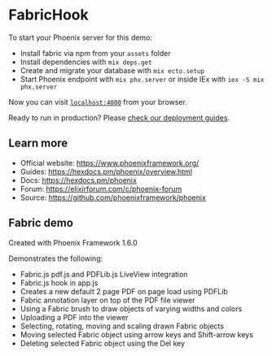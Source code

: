 # FabricHook

To start your Phoenix server for this demo:

  * Install fabric via npm from your `assets` folder
  * Install dependencies with `mix deps.get`
  * Create and migrate your database with `mix ecto.setup`
  * Start Phoenix endpoint with `mix phx.server` or inside IEx with `iex -S mix phx.server`

Now you can visit [`localhost:4000`](http://localhost:4000) from your browser.

Ready to run in production? Please [check our deployment guides](https://hexdocs.pm/phoenix/deployment.html).

## Learn more

  * Official website: https://www.phoenixframework.org/
  * Guides: https://hexdocs.pm/phoenix/overview.html
  * Docs: https://hexdocs.pm/phoenix
  * Forum: https://elixirforum.com/c/phoenix-forum
  * Source: https://github.com/phoenixframework/phoenix

## Fabric demo

  Created with Phoenix Framework 1.6.0

  Demonstrates the following:
  * Fabric.js pdf.js and PDFLib.js LiveView integration
  * Fabric.js hook in app.js
  * Creates a new default 2 page PDF on page load using PDFLib
  * Fabric annotation layer on top of the PDF file viewer
  * Using a Fabric brush to draw objects of varying widths and colors
  * Uploading a PDF into the viewer
  * Selecting, rotating, moving and scaling drawn Fabric objects
  * Moving selected Fabric object using arrow keys and Shift-arrow keys
  * Deleting selected Fabric object using the Del key